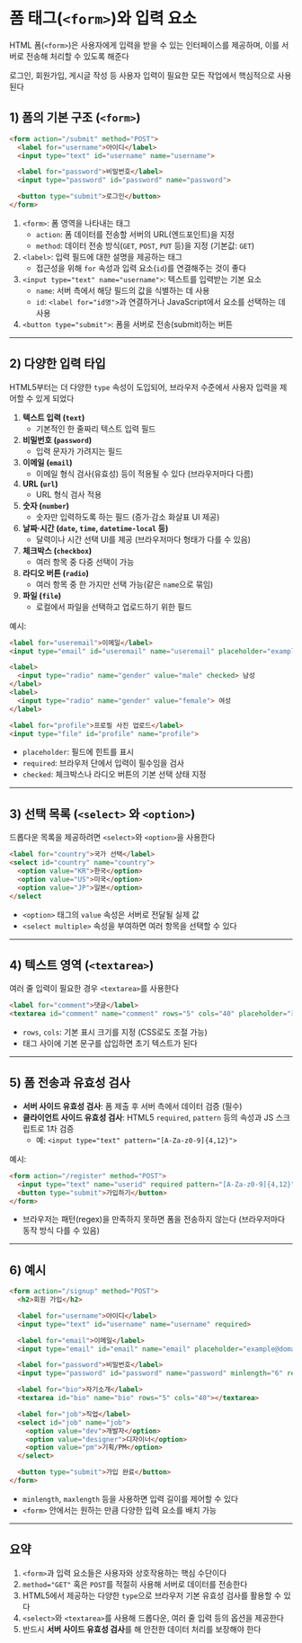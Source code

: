 # 폼 태그(`<form>`)와 입력 요소

HTML 폼(`<form>`)은 사용자에게 입력을 받을 수 있는 인터페이스를 제공하며, 이를 서버로 전송해 처리할 수 있도록 해준다

로그인, 회원가입, 게시글 작성 등 사용자 입력이 필요한 모든 작업에서 핵심적으로 사용된다

## 1) 폼의 기본 구조 (`<form>`)

```html
<form action="/submit" method="POST">
  <label for="username">아이디</label>
  <input type="text" id="username" name="username">

  <label for="password">비밀번호</label>
  <input type="password" id="password" name="password">

  <button type="submit">로그인</button>
</form>
```

1. `<form>`: 폼 영역을 나타내는 태그
    - `action`: 폼 데이터를 전송할 서버의 URL(엔드포인트)을 지정
    - `method`: 데이터 전송 방식(`GET`, `POST`, `PUT` 등)을 지정 (기본값: `GET`)
2. `<label>`: 입력 필드에 대한 설명을 제공하는 태그
    - 접근성을 위해 `for` 속성과 입력 요소(`id`)를 연결해주는 것이 좋다
3. `<input type="text" name="username">`: 텍스트를 입력받는 기본 요소
    - `name`: 서버 측에서 해당 필드의 값을 식별하는 데 사용
    - `id`: `<label for="id명">`과 연결하거나 JavaScript에서 요소를 선택하는 데 사용
4. `<button type="submit">`: 폼을 서버로 전송(submit)하는 버튼

---

## 2) 다양한 입력 타입

HTML5부터는 더 다양한 `type` 속성이 도입되어, 브라우저 수준에서 사용자 입력을 제어할 수 있게 되었다

1. **텍스트 입력 (`text`)**
    - 기본적인 한 줄짜리 텍스트 입력 필드
2. **비밀번호 (`password`)**
    - 입력 문자가 가려지는 필드
3. **이메일 (`email`)**
    - 이메일 형식 검사(유효성) 등이 적용될 수 있다 (브라우저마다 다름)
4. **URL (`url`)**
    - URL 형식 검사 적용
5. **숫자 (`number`)**
    - 숫자만 입력하도록 하는 필드 (증가·감소 화살표 UI 제공)
6. **날짜·시간 (`date`, `time`, `datetime-local` 등)**
    - 달력이나 시간 선택 UI를 제공 (브라우저마다 형태가 다를 수 있음)
7. **체크박스 (`checkbox`)**
    - 여러 항목 중 다중 선택이 가능
8. **라디오 버튼 (`radio`)**
    - 여러 항목 중 한 가지만 선택 가능(같은 `name`으로 묶임)
9. **파일 (`file`)**
    - 로컬에서 파일을 선택하고 업로드하기 위한 필드

예시:

```html
<label for="useremail">이메일</label>
<input type="email" id="useremail" name="useremail" placeholder="example@domain.com" required>

<label>
  <input type="radio" name="gender" value="male" checked> 남성
</label>
<label>
  <input type="radio" name="gender" value="female"> 여성
</label>

<label for="profile">프로필 사진 업로드</label>
<input type="file" id="profile" name="profile">
```

- `placeholder`: 필드에 힌트를 표시
- `required`: 브라우저 단에서 입력이 필수임을 검사
- `checked`: 체크박스나 라디오 버튼의 기본 선택 상태 지정

---

## 3) 선택 목록 (`<select>` 와 `<option>`)

드롭다운 목록을 제공하려면 `<select>`와 `<option>`을 사용한다

```html
<label for="country">국가 선택</label>
<select id="country" name="country">
  <option value="KR">한국</option>
  <option value="US">미국</option>
  <option value="JP">일본</option>
</select
```

- `<option>` 태그의 `value` 속성은 서버로 전달될 실제 값
- `<select multiple>` 속성을 부여하면 여러 항목을 선택할 수 있다

---

## 4) 텍스트 영역 (`<textarea>`)

여러 줄 입력이 필요한 경우 `<textarea>`를 사용한다

```html
<label for="comment">댓글</label>
<textarea id="comment" name="comment" rows="5" cols="40" placeholder="최대 300자까지 입력 가능"></textarea>
```

- `rows`, `cols`: 기본 표시 크기를 지정 (CSS로도 조절 가능)
- 태그 사이에 기본 문구를 삽입하면 초기 텍스트가 된다

---

## 5) 폼 전송과 유효성 검사

- **서버 사이드 유효성 검사**: 폼 제출 후 서버 측에서 데이터 검증 (필수)
- **클라이언트 사이드 유효성 검사**: HTML5 `required`, `pattern` 등의 속성과 JS 스크립트로 1차 검증
    - 예: `<input type="text" pattern="[A-Za-z0-9]{4,12}">`

예시:

```html
<form action="/register" method="POST">
  <input type="text" name="userid" required pattern="[A-Za-z0-9]{4,12}" placeholder="영문, 숫자 4~12자">
  <button type="submit">가입하기</button>
</form>
```

- 브라우저는 패턴(regex)을 만족하지 못하면 폼을 전송하지 않는다 (브라우저마다 동작 방식 다를 수 있음)

---

## 6) 예시

```html
<form action="/signup" method="POST">
  <h2>회원 가입</h2>

  <label for="username">아이디</label>
  <input type="text" id="username" name="username" required>

  <label for="email">이메일</label>
  <input type="email" id="email" name="email" placeholder="example@domain.com" required>

  <label for="password">비밀번호</label>
  <input type="password" id="password" name="password" minlength="6" required>

  <label for="bio">자기소개</label>
  <textarea id="bio" name="bio" rows="5" cols="40"></textarea>

  <label for="job">직업</label>
  <select id="job" name="job">
    <option value="dev">개발자</option>
    <option value="designer">디자이너</option>
    <option value="pm">기획/PM</option>
  </select>

  <button type="submit">가입 완료</button>
</form>
```

- `minlength`, `maxlength` 등을 사용하면 입력 길이를 제어할 수 있다
- `<form>` 안에서는 원하는 만큼 다양한 입력 요소를 배치 가능

---

## 요약

1. `<form>`과 입력 요소들은 사용자와 상호작용하는 핵심 수단이다
2. `method="GET"` 혹은 `POST`를 적절히 사용해 서버로 데이터를 전송한다
3. HTML5에서 제공하는 다양한 `type`으로 브라우저 기본 유효성 검사를 활용할 수 있다
4. `<select>`와 `<textarea>`를 사용해 드롭다운, 여러 줄 입력 등의 옵션을 제공한다
5. 반드시 **서버 사이드 유효성 검사**를 해 안전한 데이터 처리를 보장해야 한다